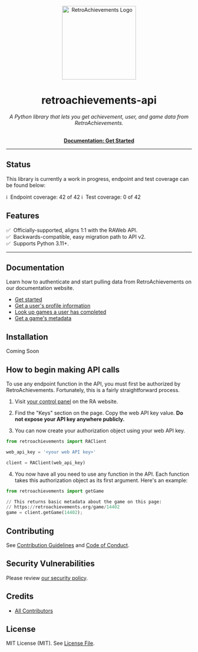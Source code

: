 <p align="center" dir="auto"><a href="https://retroachievements.org" rel="nofollow"><img src="https://raw.githubusercontent.com/RetroAchievements/RAWeb/master/public/assets/images/ra-icon.webp" width="200" alt="RetroAchievements Logo" style="max-width: 100%;"></a></p>

<h1 align="center">retroachievements-api</h1>

<p align="center">
  <i>A Python library that lets you get achievement, user, and game data from RetroAchievements.</i>
  <br /><br />
</p>

<p align="center">
  <a href="https://api-docs.retroachievements.org/getting-started.html"><strong>Documentation: Get Started</strong></a>
  <br />
</p>

<hr />

## Status
This library is currently a work in progress, endpoint and test coverage can be found below:

ℹ️ &nbsp;Endpoint coverage: 42 of 42
ℹ️ &nbsp;Test coverage: 0 of 42

## Features

✅ &nbsp;Officially-supported, aligns 1:1 with the RAWeb API.  
✅ &nbsp;Backwards-compatible, easy migration path to API v2.  
✅ &nbsp;Supports Python 3.11+.

<hr />

## Documentation

Learn how to authenticate and start pulling data from RetroAchievements on our documentation website.

- [Get started](https://api-docs.retroachievements.org/getting-started.html)
- [Get a user's profile information](https://api-docs.retroachievements.org/v1/users/get-user-summary.html)
- [Look up games a user has completed](https://api-docs.retroachievements.org/v1/users/get-user-completed-games.html)
- [Get a game's metadata](https://api-docs.retroachievements.org/v1/games/get-game-extended.html)

## Installation

Coming Soon
## How to begin making API calls

To use any endpoint function in the API, you must first be authorized by RetroAchievements. Fortunately, this is a fairly straightforward process.

1. Visit [your control panel](https://retroachievements.org/controlpanel.php) on the RA website.

2. Find the "Keys" section on the page. Copy the web API key value. **Do not expose your API key anywhere publicly.**

3. You can now create your authorization object using your web API key.

```python
from retroachievements import RAClient

web_api_key = '<your web API key>'

client = RAClient(web_api_key)
```

4. You now have all you need to use any function in the API. Each function takes this authorization object as its first argument. Here's an example:

```python
from retroachievements import getGame

// This returns basic metadata about the game on this page:
// https://retroachievements.org/game/14402
game = client.getGame(14402);
```

## Contributing

See [Contribution Guidelines](CONTRIBUTING.md) and [Code of Conduct](CODE_OF_CONDUCT.md).

## Security Vulnerabilities

Please review [our security policy](../../security/policy).

## Credits

- [All Contributors](../../contributors)

## License

MIT License (MIT). See [License File](LICENSE.md).
